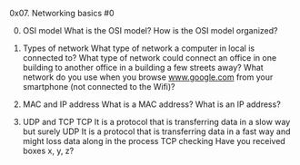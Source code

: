 0x07. Networking basics #0

0. OSI model
What is the OSI model?
How is the OSI model organized?

1. Types of network
What type of network a computer in local is connected to?
What type of network could connect an office in one building to another office in a building a few streets away?
What network do you use when you browse www.google.com from your smartphone (not connected to the Wifi)?

2. MAC and IP address
What is a MAC address?
What is an IP address?

3. UDP and TCP
TCP
It is a protocol that is transferring data in a slow way but surely
UDP
It is a protocol that is transferring data in a fast way and might loss data along in the process
TCP checking
Have you received boxes x, y, z?


